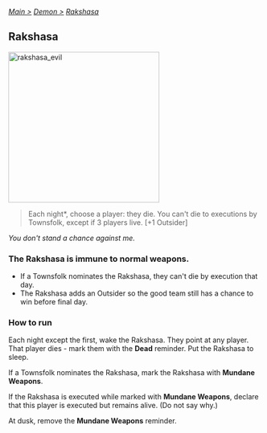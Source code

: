 [*Main >*](https://github.com/PowerofMoll/Mining-Timing---A-fancreation-to-Blood-on-the-Clocktower/blob/main/README.md)
[_Demon >_](https://github.com/PowerofMoll/Mining-Timing---A-fancreation-to-Blood-on-the-Clocktower/blob/main/Demon/README.md)
[_Rakshasa_](https://github.com/PowerofMoll/Mining-Timing---A-fancreation-to-Blood-on-the-Clocktower/blob/main/Demon/Rakshasa/README.md)

## Rakshasa

<img src="https://github.com/user-attachments/assets/3bed916d-e0f0-4aed-aa57-d16629322904" alt="rakshasa_evil" width="300" height="300">

> Each night*, choose a player: they die. You can't die to executions by Townsfolk, except if 3 players live. [+1 Outsider]

*You don't stand a chance against me.*

### The Rakshasa is immune to normal weapons.
- If a Townsfolk nominates the Rakshasa, they can't die by execution that day.
- The Rakshasa adds an Outsider so the good team still has a chance to win before final day.

### How to run
Each night except the first, wake the Rakshasa. They point at any player. That player dies - mark them with the **Dead** reminder. Put the Rakshasa to sleep.

If a Townsfolk nominates the Rakshasa, mark the Rakshasa with **Mundane Weapons**.

If the Rakshasa is executed while marked with **Mundane Weapons**, declare that this player is executed but remains alive. (Do not say why.)

At dusk, remove the **Mundane Weapons** reminder.
